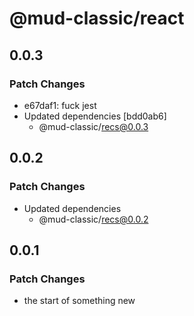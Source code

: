 # @mud-classic/react

## 0.0.3

### Patch Changes

- e67daf1: fuck jest
- Updated dependencies [bdd0ab6]
  - @mud-classic/recs@0.0.3

## 0.0.2

### Patch Changes

- Updated dependencies
  - @mud-classic/recs@0.0.2

## 0.0.1

### Patch Changes

- the start of something new
